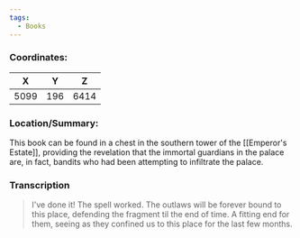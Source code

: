 ```yaml
---
tags:
  - Books
---
```


### Coordinates:
| **X** | **Y**| **Z** |
|:-----:|:----:|:-----:|
|5099  |196   |6414  |

### Location/Summary:
This book can be found in a chest in the southern tower of the [[Emperor's Estate]], providing the revelation that the immortal guardians in the palace are, in fact, bandits who had been attempting to infiltrate the palace.

### Transcription
> I've done it! The spell worked. The outlaws will be forever bound to this place, defending the fragment til the end of time. A fitting end for them, seeing as they confined us to this place for the last few months.
